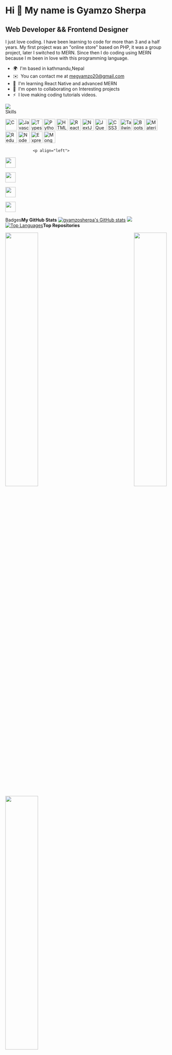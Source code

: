 Hi 👋 My name is Gyamzo Sherpa
==============================

Web Developer && Frontend Designer
----------------------------------

I just love coding. I have been learning to code for more than 3 and a half years. My first project was an "online store" based on PHP, it was a group project, later I switched to MERN. Since then I do coding using MERN because I m been in love with this programming language.

*   🌍  I'm based in kathmandu,Nepal
*   ✉️  You can contact me at [megyamzo20@gmail.com](mailto:megyamzo20@gmail.com)
*   🧠  I'm learning React Native and advanced MERN
*   🤝  I'm open to collaborating on Interesting projects
*   ⚡  I love making coding tutorials videos.

<a href="https://www.github.com/gyamzosherpa" target="_blank" rel="noreferrer"><img
                  src="https://img.shields.io/github/followers/gyamzosherpa?logo=github&style=for-the-badge&color=84cc16&labelColor=581c87" /></a><br/>
                  Skills
<p align="left">
<a href="https://docs.microsoft.com/en-us/cpp/?view=msvc-170" target="_blank" rel="noreferrer"><img src="https://raw.githubusercontent.com/danielcranney/readme-generator/main/public/icons/skills/c-colored.svg" width="36" height="36" alt="C" /></a>
                                <a href="https://developer.mozilla.org/en-US/docs/Web/JavaScript" target="_blank" rel="noreferrer"><img src="https://raw.githubusercontent.com/danielcranney/readme-generator/main/public/icons/skills/javascript-colored.svg" width="36" height="36" alt="Javascript" /></a>
                                <a href="https://www.typescriptlang.org/" target="_blank" rel="noreferrer"><img src="https://raw.githubusercontent.com/danielcranney/readme-generator/main/public/icons/skills/typescript-colored.svg" width="36" height="36" alt="Typescript" /></a>
                                <a href="https://www.python.org/" target="_blank" rel="noreferrer"><img src="https://raw.githubusercontent.com/danielcranney/readme-generator/main/public/icons/skills/python-colored.svg" width="36" height="36" alt="Python" /></a>
                                <a href="https://developer.mozilla.org/en-US/docs/Glossary/HTML5" target="_blank" rel="noreferrer"><img src="https://raw.githubusercontent.com/danielcranney/readme-generator/main/public/icons/skills/html5-colored.svg" width="36" height="36" alt="HTML5" /></a>
                                <a href="https://reactjs.org/" target="_blank" rel="noreferrer"><img src="https://raw.githubusercontent.com/danielcranney/readme-generator/main/public/icons/skills/react-colored.svg" width="36" height="36" alt="React" /></a>
                                <a href="https://nextjs.org/docs" target="_blank" rel="noreferrer"><img src="https://raw.githubusercontent.com/danielcranney/readme-generator/main/public/icons/skills/nextjs-colored.svg" width="36" height="36" alt="NextJs" /></a>
                                <a href="https://jquery.com/" target="_blank" rel="noreferrer"><img src="https://raw.githubusercontent.com/danielcranney/readme-generator/main/public/icons/skills/jquery-colored.svg" width="36" height="36" alt="JQuery" /></a>
                                <a href="https://www.w3.org/TR/CSS/#css" target="_blank" rel="noreferrer"><img src="https://raw.githubusercontent.com/danielcranney/readme-generator/main/public/icons/skills/css3-colored.svg" width="36" height="36" alt="CSS3" /></a>
                                <a href="https://tailwindcss.com/" target="_blank" rel="noreferrer"><img src="https://raw.githubusercontent.com/danielcranney/readme-generator/main/public/icons/skills/tailwindcss-colored.svg" width="36" height="36" alt="TailwindCSS" /></a>
                                <a href="https://getbootstrap.com/" target="_blank" rel="noreferrer"><img src="https://raw.githubusercontent.com/danielcranney/readme-generator/main/public/icons/skills/bootstrap-colored.svg" width="36" height="36" alt="Bootstrap" /></a>
                                <a href="https://mui.com/" target="_blank" rel="noreferrer"><img src="https://raw.githubusercontent.com/danielcranney/readme-generator/main/public/icons/skills/materialui-colored.svg" width="36" height="36" alt="Material UI" /></a>
                                <a href="https://redux.js.org/" target="_blank" rel="noreferrer"><img src="https://raw.githubusercontent.com/danielcranney/readme-generator/main/public/icons/skills/redux-colored.svg" width="36" height="36" alt="Redux" /></a>
                                <a href="https://nodejs.org/en/" target="_blank" rel="noreferrer"><img src="https://raw.githubusercontent.com/danielcranney/readme-generator/main/public/icons/skills/nodejs-colored.svg" width="36" height="36" alt="NodeJS" /></a>
                                <a href="https://expressjs.com/" target="_blank" rel="noreferrer"><img src="https://raw.githubusercontent.com/danielcranney/readme-generator/main/public/icons/skills/express-colored.svg" width="36" height="36" alt="Express" /></a>
                                <a href="https://www.mongodb.com/" target="_blank" rel="noreferrer"><img src="https://raw.githubusercontent.com/danielcranney/readme-generator/main/public/icons/skills/mongodb-colored.svg" width="36" height="36" alt="MongoDB" /></a>
                    </p>
                  
                  
                <p align="left">
                          
 <a href="https://www.facebook.com/gyamzo117" target="_blank" rel="noreferrer"><img src="https://raw.githubusercontent.com/danielcranney/readme-generator/main/public/icons/socials/facebook.svg" width="32" height="32" /></a>
                          
<a href="https://www.github.com/gyamzosherpa" target="_blank" rel="noreferrer"><img src="https://raw.githubusercontent.com/danielcranney/readme-generator/main/public/icons/socials/github.svg" width="32" height="32" /></a>
                          
<a href="http://www.instagram.com/gyamzo_sherpa" target="_blank" rel="noreferrer"><img src="https://raw.githubusercontent.com/danielcranney/readme-generator/main/public/icons/socials/instagram.svg" width="32" height="32" /></a>
                          
<a href="https://www.twitter.com/MrGyamzo" target="_blank" rel="noreferrer"><img src="https://raw.githubusercontent.com/danielcranney/readme-generator/main/public/icons/socials/twitter.svg" width="32" height="32" /></a></p>

Badges<b>My GitHub Stats</b>
<a href="http://www.github.com/gyamzosherpa"><img src="https://github-readme-stats.vercel.app/api?username=gyamzosherpa&show_icons=true&hide=issues,contribs&title_color=facc15&text_color=ffffff&icon_color=84cc16&bg_color=581c87&hide_border=true&show_icons=true" alt="gyamzosherpa's GitHub stats" /></a>
<a href="http://www.github.com/gyamzosherpa"><img src="https://github-readme-streak-stats.herokuapp.com/?user=gyamzosherpa&stroke=ffffff&background=581c87&ring=facc15&fire=facc15&currStreakNum=ffffff&currStreakLabel=facc15&sideNums=ffffff&sideLabels=ffffff&dates=ffffff&hide_border=true" /></a><a href="https://github.com/gyamzosherpa" align="left"><img src="https://github-readme-stats.vercel.app/api/top-langs/?username=gyamzosherpa&langs_count=10&title_color=facc15&text_color=ffffff&icon_color=84cc16&bg_color=581c87&hide_border=true&locale=en&custom_title=Top%20%Languages" alt="Top Languages" /></a><b>Top Repositories</b><div width="100%" align="center"><a href="https://github.com/gyamzosherpa/twitter-clone" align="left"><img align="left" width="45%" src="https://github-readme-stats.vercel.app/api/pin/?username=gyamzosherpa&repo=twitter-clone&title_color=facc15&text_color=ffffff&icon_color=84cc16&bg_color=581c87&hide_border=true&locale=en" /></a><a href="https://github.com/gyamzosherpa/MiStore_clone" align="right"><img align="right" width="45%" src="https://github-readme-stats.vercel.app/api/pin/?username=gyamzosherpa&repo=MiStore_clone&title_color=facc15&text_color=ffffff&icon_color=84cc16&bg_color=581c87&hide_border=true&locale=en" /></a></div><br /><br /><br /><br /><br /><br /><br /><br /><br /><br /><br /><br /><div width="100%" align="center"><a href="https://github.com/gyamzosherpa/materialUI_App" align="left"><img align="left" width="45%" src="https://github-readme-stats.vercel.app/api/pin/?username=gyamzosherpa&repo=materialUI_App&title_color=facc15&text_color=ffffff&icon_color=84cc16&bg_color=581c87&hide_border=true&locale=en" /></a></div>
